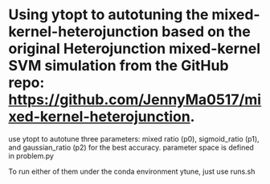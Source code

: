 # Using ytopt to autotuning the mixed-kernel-heterojunction based on the original Heterojunction mixed-kernel SVM simulation from the GitHub repo: https://github.com/JennyMa0517/mixed-kernel-heterojunction.


use ytopt to autotune three parameters: mixed ratio (p0), sigmoid_ratio (p1), and gaussian_ratio (p2) for the best accuracy. parameter space is defined in problem.py

To run either of them under the conda environment ytune, just use runs.sh
